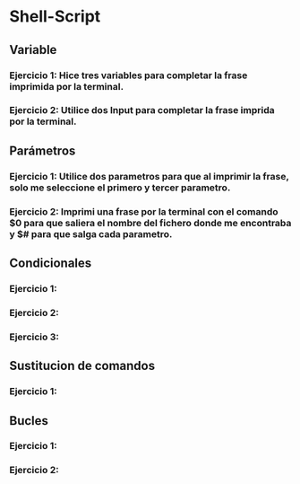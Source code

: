 # Shell-Script
## Variable
### Ejercicio 1: Hice tres variables para completar la frase imprimida por la terminal.
### Ejercicio 2: Utilice dos Input para completar la frase imprida por la terminal.

## Parámetros
### Ejercicio 1: Utilice dos parametros para que al imprimir la frase, solo me seleccione el primero y tercer parametro.
### Ejercicio 2: Imprimi una frase por la terminal con el comando $0 para que saliera el nombre del fichero donde me encontraba y $# para que salga cada parametro.

## Condicionales
### Ejercicio 1:
### Ejercicio 2:
### Ejercicio 3:

## Sustitucion de comandos
### Ejercicio 1:

## Bucles
### Ejercicio 1:
### Ejercicio 2:

